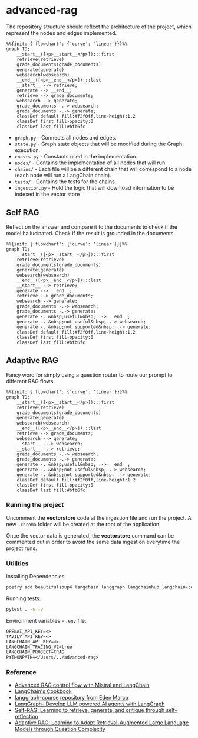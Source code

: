 # advanced-rag

The repository structure should reflect the architecture of the project, which represent the nodes and edges implemented.

```mermaid
%%{init: {'flowchart': {'curve': 'linear'}}}%%
graph TD;
	__start__([<p>__start__</p>]):::first
	retrieve(retrieve)
	grade_documents(grade_documents)
	generate(generate)
	websearch(websearch)
	__end__([<p>__end__</p>]):::last
	__start__ --> retrieve;
	generate --> __end__;
	retrieve --> grade_documents;
	websearch --> generate;
	grade_documents -.-> websearch;
	grade_documents -.-> generate;
	classDef default fill:#f2f0ff,line-height:1.2
	classDef first fill-opacity:0
	classDef last fill:#bfb6fc
```

- `graph.py` - Connects all nodes and edges.
- `state.py` - Graph state objects that will be modified during the Graph execution.
- `consts.py` - Constants used in the implementation.
- `nodes/` - Contains the implementation of all nodes that will run.
- `chains/` - Each file will be a different chain that will correspond to a node (each node will run a LangChain chain).
- `tests/` - Contains the tests for the chains.
- `ingestion.py` - Hold the logic that will download information to be indexed in the vector store

## Self RAG

Reflect on the answer and compare it to the documents to check if the model hallucinated. 
Check if the result is grounded in the documents.

```mermaid
%%{init: {'flowchart': {'curve': 'linear'}}}%%
graph TD;
	__start__([<p>__start__</p>]):::first
	retrieve(retrieve)
	grade_documents(grade_documents)
	generate(generate)
	websearch(websearch)
	__end__([<p>__end__</p>]):::last
	__start__ --> retrieve;
	generate --> __end__;
	retrieve --> grade_documents;
	websearch --> generate;
	grade_documents -.-> websearch;
	grade_documents -.-> generate;
	generate -. &nbsp;useful&nbsp; .-> __end__;
	generate -. &nbsp;not useful&nbsp; .-> websearch;
	generate -. &nbsp;not supported&nbsp; .-> generate;
	classDef default fill:#f2f0ff,line-height:1.2
	classDef first fill-opacity:0
	classDef last fill:#bfb6fc
```

## Adaptive RAG

Fancy word for simply using a question router to route our prompt to different RAG flows.

```mermaid
%%{init: {'flowchart': {'curve': 'linear'}}}%%
graph TD;
	__start__([<p>__start__</p>]):::first
	retrieve(retrieve)
	grade_documents(grade_documents)
	generate(generate)
	websearch(websearch)
	__end__([<p>__end__</p>]):::last
	retrieve --> grade_documents;
	websearch --> generate;
	__start__ -.-> websearch;
	__start__ -.-> retrieve;
	grade_documents -.-> websearch;
	grade_documents -.-> generate;
	generate -. &nbsp;useful&nbsp; .-> __end__;
	generate -. &nbsp;not useful&nbsp; .-> websearch;
	generate -. &nbsp;not supported&nbsp; .-> generate;
	classDef default fill:#f2f0ff,line-height:1.2
	classDef first fill-opacity:0
	classDef last fill:#bfb6fc
```

### Running the project

Uncomment the **vectorstore** code at the ingestion file and run the project. A new `.chroma` folder will be created at the root of the application.

Once the vector data is generated, the **vectorstore** command can be commented out in order to avoid the same data ingestion everytime the project runs.

### Utilities

Installing Dependencies:
```sh
poetry add beautifulsoup4 langchain langgraph langchainhub langchain-community tavily-python langchain-chroma langchain_openai python-dotenv black isort pytest grandalf
```

Running tests:
```sh
pytest . -s -v
```

Environment variables - `.env` file:
```
OPENAI_API_KEY=<>
TAVILY_API_KEY=<>
LANGCHAIN_API_KEY=<>
LANGCHAIN_TRACING_V2=true
LANGCHAIN_PROJECT=CRAG
PYTHONPATH=</Users/../advanced-rag>
```

### Reference

- [Advanced RAG control flow with Mistral and LangChain](https://www.youtube.com/watch?v=sgnrL7yo1TE)
- [LangChain's Cookbook](https://github.com/mistralai/cookbook/tree/main/third_party/langchain)
- [langgraph-course repository from Eden Marco](https://github.com/emarco177/langgaph-course)
- [LangGraph- Develop LLM powered AI agents with LangGraph](https://www.udemy.com/course/langgraph/?couponCode=KEEPLEARNING)
- [Self-RAG: Learning to retrieve, generate, and critique through self-reflection](https://arxiv.org/pdf/2310.11511)
- [Adaptive RAG: Learning to Adapt Retrieval-Augmented Large Language Models through Question Complexity](https://arxiv.org/pdf/2403.14403)